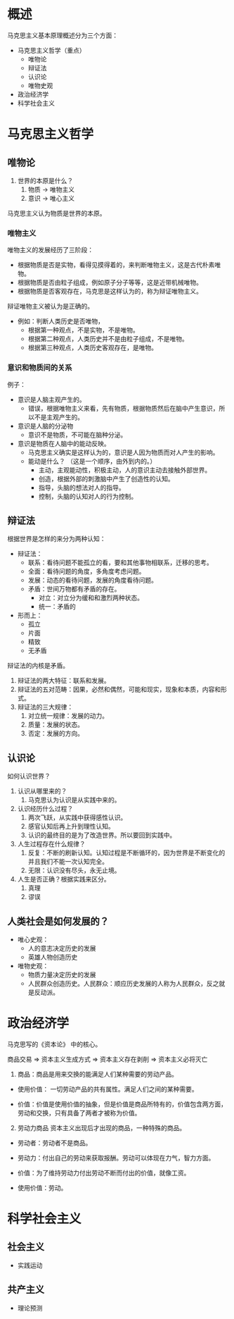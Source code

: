 # 概述
马克思主义基本原理概述分为三个方面：
* 马克思主义哲学（重点）
  * 唯物论
  * 辩证法
  * 认识论
  * 唯物史观
* 政治经济学
* 科学社会主义

# 马克思主义哲学

## 唯物论
1. 世界的本原是什么？
   1. 物质 -> 唯物主义
   2. 意识 -> 唯心主义

马克思主义认为物质是世界的本原。

### 唯物主义

唯物主义的发展经历了三阶段：
* 根据物质是否是实物，看得见摸得着的，来判断唯物主义，这是古代朴素唯物。
* 根据物质是否由粒子组成，例如原子分子等等，这是近带机械唯物。
* 根据物质是否客观存在，马克思是这样认为的，称为辩证唯物主义。

辩证唯物主义被认为是正确的。
* 例如：判断人类历史是否唯物，
  * 根据第一种观点，不是实物，不是唯物。
  * 根据第二种观点，人类历史并不是由粒子组成，不是唯物。
  * 根据第三种观点，人类历史客观存在，是唯物。

### 意识和物质间的关系

例子：
* 意识是人脑主观产生的。
  * 错误，根据唯物主义来看，先有物质，根据物质然后在脑中产生意识，所以不是主观产生的。
* 意识是人脑的分泌物
  * 意识不是物质，不可能在脑种分泌。
* 意识是物质在人脑中的能动反映。
  * 马克思主义确实是这样认为的，意识是人因为物质而对人产生的影响。
  * 能动是什么？ （这是一个顺序，由外到内的。）
    * 主动，主观能动性，积极主动，人的意识主动去接触外部世界。
    * 创造，根据外部的刺激脑中产生了创造性的认知。
    * 指导，头脑的想法对人的指导。
    * 控制，头脑的认知对人的行为控制。

## 辩证法

根据世界是怎样的来分为两种认知：
* 辩证法：
  * 联系：看待问题不能孤立的看，要和其他事物相联系，迁移的思考。
  * 全面：看待问题的角度，多角度考虑问题。
  * 发展：动态的看待问题，发展的角度看待问题。
  * 矛盾：世间万物都有矛盾的存在。
    * 对立：对立分为缓和和激烈两种状态。
    * 统一：矛盾的
* 形而上：
  * 孤立
  * 片面
  * 精致
  * 无矛盾

辩证法的内核是矛盾。

1. 辩证法的两大特征：联系和发展。
2. 辩证法的五对范畴：因果，必然和偶然，可能和现实，现象和本质，内容和形式。
3. 辩证法的三大规律：
   1. 对立统一规律：发展的动力。
   2. 质量：发展的状态。
   3. 否定：发展的方向。

## 认识论

如何认识世界？

1. 认识从哪里来的？
   1. 马克思认为认识是从实践中来的。
2. 认识经历什么过程？
   1. 两次飞跃，从实践中获得感性认识。
   2. 感官认知后再上升到理性认知。
   3. 认识的最终目的是为了改造世界。所以要回到实践中。
3. 人生过程存在什么规律？
   1. 反复：不断的刷新认知。认知过程是不断循环的，因为世界是不断变化的并且我们不能一次认知完全。
   2. 无限：认识没有尽头，永无止境。
4. 人生是否正确？根据实践来区分。
   1. 真理
   2. 谬误

## 人类社会是如何发展的？

* 唯心史观：
  * 人的意志决定历史的发展
  * 英雄人物创造历史
* 唯物史观：
  * 物质力量决定历史的发展
  * 人民群众创造历史。人民群众：顺应历史发展的人称为人民群众，反之就是反动派。

# 政治经济学
马克思写的《资本论》 中的核心。

商品交易 => 资本主义生成方式 => 资本主义存在剥削 => 资本主义必将灭亡

1. 商品：商品是用来交换的能满足人们某种需要的劳动产品。

* 使用价值： 一切劳动产品的共有属性。满足人们之间的某种需要。

* 价值：价值是使用价值的抽象，但是价值是商品所特有的，价值包含两方面，劳动和交换，只有具备了两者才被称为价值。

2. 劳动力商品
资本主义出现后才出现的商品，一种特殊的商品。

* 劳动者：劳动者不是商品。

* 劳动力：付出自己的劳动来获取报酬。劳动可以体现在力气，智力方面。

* 价值：为了维持劳动力付出劳动不断而付出的价值，就像工资。

* 使用价值：劳动。

# 科学社会主义

## 社会主义
* 实践运动

## 共产主义
* 理论预测